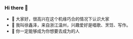 ### Hi there 👋
- 🔭 大家好，很高兴在这个机缘巧合的情况下认识大家
- 🌱 我叫徐鑫泽，来自浙江温州，兴趣爱好是唱歌、烹饪、写作。
- 👯 你一定能够成为你想要去成为的人
<!--
**SeryKK/SeryKK** is a ✨ _special_ ✨ repository because its `README.md` (this file) appears on your GitHub profile.

Here are some ideas to get you started:

- 🔭 I’m currently working on ...
- 🌱 I’m currently learning ...
- 👯 I’m looking to collaborate on ...
- 🤔 I’m looking for help with ...
- 💬 Ask me about ...
- 📫 How to reach me: ...
- 😄 Pronouns: ...
- ⚡ Fun fact: ...
-->


